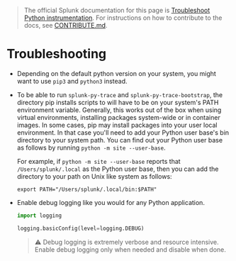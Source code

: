 > The official Splunk documentation for this page is [Troubleshoot Python instrumentation](https://docs.signalfx.com/en/observability/gdi/get-data-in/application/python/troubleshooting/common-python-troubleshooting.html). For instructions on how to contribute to the docs, see [CONTRIBUTE.md](../CONTRIBUTE.md).

# Troubleshooting

- Depending on the default python version on your system, you might want to use
  `pip3` and `python3` instead.
- To be able to run `splunk-py-trace` and `splunk-py-trace-bootstrap`, the
  directory pip installs scripts to will have to be on your system's PATH
  environment variable. Generally, this works out of the box when using virtual
  environments, installing packages system-wide or in container images. In some
  cases, pip may install packages into your user local environment. In that
  case you'll need to add your Python user base's bin directory to your system
  path. You can find out your Python user base as follows by running `python -m
  site --user-base`.

  For example, if `python -m site --user-base` reports that
  `/Users/splunk/.local` as the Python user base, then you can add the
  directory to your path on Unix like system as follows:

  ```
  export PATH="/Users/splunk/.local/bin:$PATH"
  ```
- Enable debug logging like you would for any Python application.

  ```python
  import logging

  logging.basicConfig(level=logging.DEBUG)
  ```

  > :warning: Debug logging is extremely verbose and resource intensive. Enable
  > debug logging only when needed and disable when done.
